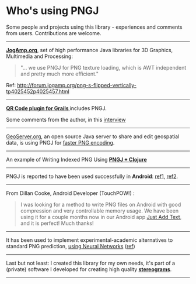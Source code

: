 # Who's using PNGJ #

Some people and projects using this library - experiences and comments from users. Contributions are welcome.


---


**[JogAmp.org](http://jogamp.org/)**, set of high performance Java libraries for 3D Graphics, Multimedia and Processing:

> "... we use PNGJ for PNG texture     loading, which is AWT independent and pretty much more efficient."

Ref: http://forum.jogamp.org/png-s-flipped-vertically-tp4025452p4025457.html


---


**[QR Code plugin for Grails ](http://grails.org/plugin/qrcode)** includes PNGJ.

Some comments from the author, in this [interview](http://groovy.dzone.com/news/dzone-interviews-shawn)


---


[GeoServer.org](http://geoserver.org/), an open source Java server to share and edit geospatial data, is using PNGJ
for [faster PNG encoding](http://geo-solutions.blogspot.com.ar/2013/10/pure-java-png.html).



---


An example of Writing Indexed PNG Using **[PNGJ + Clojure](http://www.acooke.org/cute/ExampleofW0.html)**


---


PNGJ is reported to have been used successfully in **Android**: [ref1](http://stackoverflow.com/questions/11874616/grayscaled-bitmaps-in-android),  [ref2](http://stackoverflow.com/q/12226201/277304).


---

From Dillan Cooke, Android Developer (TouchPOW!) :

> I was looking for a method to write PNG files on Android
> with good   compression and very controllable memory usage.
> We have been using it for a couple months now in our Android app [Just Add Text](https://play.google.com/store/apps/details?id=com.touchpow.justaddtext), and it is perfect!  Much thanks!


---


It has been used to implement experimental-academic alternatives to standard PNG prediction, [using Neural Networks](http://prineblog.wordpress.com/2011/06/21/neural-network-as-predictor-for-image-coding-png/) ([ref](http://stackoverflow.com/questions/5656960/png-encoder-add-own-filter-implementation))


---


Last but not least: I created this library for my own needs, it's part of a (private) software I developed for creating high quality **[stereograms](http://hjg.com.ar/st/index-en.html)**.


---
